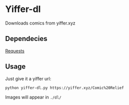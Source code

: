 # Yiffer-dl

Downloads comics from yiffer.xyz

## Dependecies

[Requests](https://pypi.org/project/requests/)

## Usage

Just give it a yiffer url:

    python yiffer-dl.py https://yiffer.xyz/Comic%20Relief

Images will appear in `./dl/`
